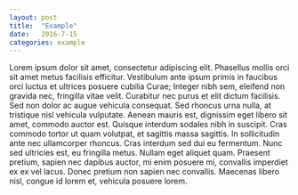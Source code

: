 ```yaml
---
layout: post
title:  "Example" 
date:   2016-7-15
categories: example
---
```


Lorem ipsum dolor sit amet, consectetur adipiscing elit. Phasellus mollis orci sit amet metus facilisis efficitur. Vestibulum ante ipsum primis in faucibus orci luctus et ultrices posuere cubilia Curae; Integer nibh sem, eleifend non gravida nec, fringilla vitae velit. Curabitur nec purus et elit dictum facilisis. Sed non dolor ac augue vehicula consequat. Sed rhoncus urna nulla, at tristique nisl vehicula vulputate. Aenean mauris est, dignissim eget libero sit amet, commodo auctor est. Quisque interdum sodales nibh in suscipit. Cras commodo tortor ut quam volutpat, et sagittis massa sagittis. In sollicitudin ante nec ullamcorper rhoncus. Cras interdum sed dui eu fermentum. Nunc sed ultricies est, eu fringilla metus. Nullam eget aliquet quam. Praesent pretium, sapien nec dapibus auctor, mi enim posuere mi, convallis imperdiet ex ex vel lacus. Donec pretium non sapien nec convallis. Maecenas libero nisl, congue id lorem et, vehicula posuere lorem.
